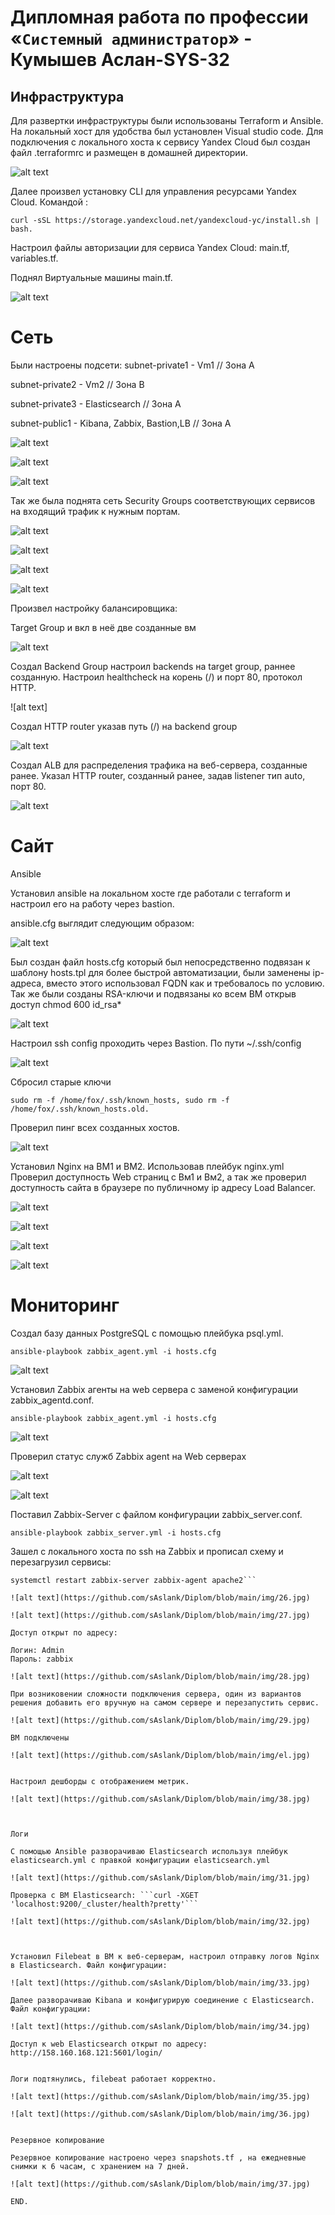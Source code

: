 #  Дипломная работа по профессии «`Системный администратор`» - Кумышев Аслан-SYS-32

## Инфраструктура

Для развертки инфраструктуры были использованы Terraform и Ansible.
На локальный хост для удобства был установлен Visual studio code.
Для подключения с локального хоста к сервису Yandex Cloud был создан файл .terraformrc и размещен в домашней директории. 

![alt text](https://github.com/sAslank/Diplom/blob/main/img/1.jpg)

Далее произвел установку CLI для управления ресурсами Yandex Cloud. Командой : 

```
curl -sSL https://storage.yandexcloud.net/yandexcloud-yc/install.sh | bash.
```

Настроил файлы авторизации для сервиса Yandex Cloud: main.tf, variables.tf.


Поднял Виртуальные машины main.tf.

![alt text](https://github.com/sAslank/Diplom/blob/main/img/2.jpg)



# Сеть

Были настроены подсети:
subnet-private1 - Vm1 // Зона А

subnet-private2 - Vm2 // Зона B

subnet-private3 - Elasticsearch // Зона А

subnet-public1 - Kibana, Zabbix, Bastion,LB // Зона А


![alt text](https://github.com/sAslank/Diplom/blob/main/img/3.jpg)

![alt text](https://github.com/sAslank/Diplom/blob/main/img/4.jpg)

![alt text](https://github.com/sAslank/Diplom/blob/main/img/5.jpg)

Так же была поднята сеть Security Groups соответствующих сервисов на входящий трафик к нужным портам.

![alt text](https://github.com/sAslank/Diplom/blob/main/img/10.jpg)

![alt text](https://github.com/sAslank/Diplom/blob/main/img/11.jpg)

![alt text](https://github.com/sAslank/Diplom/blob/main/img/12.jpg)

![alt text](https://github.com/sAslank/Diplom/blob/main/img/10.jpg)

Произвел настройку балансировщика:

Target Group и вкл в неё две созданные вм

![alt text](https://github.com/sAslank/Diplom/blob/main/img/9.jpg)

Создал Backend Group настроил backends на target group, раннее созданную. Настроил healthcheck на корень (/) и порт 80, протокол HTTP.

![alt text]

Создал HTTP router указав путь (/) на backend group

![alt text](https://github.com/sAslank/Diplom/blob/main/img/b.jpg)

Создал ALB для распределения трафика на веб-сервера, созданные ранее. Указал HTTP router, созданный ранее, задав listener тип auto, порт 80.


![alt text](https://github.com/sAslank/Diplom/blob/main/img/6.jpg)


# Сайт


Ansible 

Установил ansible на локальном хосте где работали с terraform и настроил его на работу через bastion.

ansible.cfg выглядит следующим образом:

![alt text](https://github.com/sAslank/Diplom/blob/main/img/14.jpg)



Был создан файл hosts.cfg который был непосредственно подвязан к шаблону hosts.tpl для более быстрой автоматизации, были заменены ip-адреса, вместо этого использовал FQDN как и требовалось по условию. Так же были созданы  RSA-ключи и подвязаны ко всем ВМ открыв доступ chmod 600 id_rsa*


![alt text](https://github.com/sAslank/Diplom/blob/main/img/15.jpg)

Настроил ssh config проходить через Bastion. По пути ~/.ssh/config

![alt text](https://github.com/sAslank/Diplom/blob/main/img/16.jpg)

Сбросил старые ключи 
```
sudo rm -f /home/fox/.ssh/known_hosts, sudo rm -f /home/fox/.ssh/known_hosts.old.
```
Проверил пинг всех созданных хостов.

![alt text](https://github.com/sAslank/Diplom/blob/main/img/17.jpg)


Установил Nginx на ВМ1 и ВМ2. Использовав плейбук nginx.yml
Проверил доступность Web страниц с Вм1 и Вм2, а так же проверил доступность сайта в браузере по публичному ip адресу Load Balancer.

![alt text](https://github.com/sAslank/Diplom/blob/main/img/18.jpg)

![alt text](https://github.com/sAslank/Diplom/blob/main/img/19.jpg)

![alt text](https://github.com/sAslank/Diplom/blob/main/img/20.jpg)

![alt text](https://github.com/sAslank/Diplom/blob/main/img/21.jpg)


# Мониторинг

Создал базу данных PostgreSQL с помощью плейбука psql.yml.

```ansible-playbook zabbix_agent.yml -i hosts.cfg``` 

![alt text](https://github.com/sAslank/Diplom/blob/main/img/22.jpg)

Установил Zabbix агенты на web сервера с заменой конфигурации zabbix_agentd.conf. 

```ansible-playbook zabbix_agent.yml -i hosts.cfg```

![alt text](https://github.com/sAslank/Diplom/blob/main/img/23.jpg)

Проверил статус служб Zabbix agent на Web серверах

![alt text](https://github.com/sAslank/Diplom/blob/main/img/24.jpg)

![alt text](https://github.com/sAslank/Diplom/blob/main/img/25.jpg)

Поставил Zabbix-Server с файлом конфигурации zabbix_server.conf. 

```ansible-playbook zabbix_server.yml -i hosts.cfg ```

Зашел с локального хоста по ssh на Zabbix и прописал схему и перезагрузил сервисы:

```zcat /usr/share/zabbix-sql-scripts/postgresql/server.sql.gz | psql zabbix_db
systemctl restart zabbix-server zabbix-agent apache2``` 

![alt text](https://github.com/sAslank/Diplom/blob/main/img/26.jpg)

![alt text](https://github.com/sAslank/Diplom/blob/main/img/27.jpg)

Доступ открыт по адресу: 

Логин: Admin
Пароль: zabbix

![alt text](https://github.com/sAslank/Diplom/blob/main/img/28.jpg)

При возниковении сложности подключения сервера, один из вариантов решения добавить его вручную на самом сервере и перезапустить сервис.

![alt text](https://github.com/sAslank/Diplom/blob/main/img/29.jpg)

ВМ подключены

![alt text](https://github.com/sAslank/Diplom/blob/main/img/el.jpg)


Настроил дешборды с отображением метрик.

![alt text](https://github.com/sAslank/Diplom/blob/main/img/38.jpg)



Логи

С помощью Ansible разворачиваю Elasticsearch используя плейбук elasticsearch.yml с правкой конфигурации elasticsearch.yml

![alt text](https://github.com/sAslank/Diplom/blob/main/img/31.jpg)

Проверка с ВМ Elasticsearch: ```curl -XGET 'localhost:9200/_cluster/health?pretty'```

![alt text](https://github.com/sAslank/Diplom/blob/main/img/32.jpg)



Установил Filebeat в ВМ к веб-серверам, настроил отправку логов Nginx в Elasticsearch. Файл конфигурации: 

![alt text](https://github.com/sAslank/Diplom/blob/main/img/33.jpg)

Далее разворачиваю Kibana и конфигурирую соединение с Elasticsearch. Файл конфигурации: 

![alt text](https://github.com/sAslank/Diplom/blob/main/img/34.jpg)

Доступ к web Elasticsearch открыт по адресу: http://158.160.168.121:5601/login/


Логи подтянулись, filebeat работает корректно.

![alt text](https://github.com/sAslank/Diplom/blob/main/img/35.jpg)

![alt text](https://github.com/sAslank/Diplom/blob/main/img/36.jpg)


Резервное копирование 

Резервное копирование настроено через snapshots.tf , на ежедневные снимки к 6 часам, с хранением на 7 дней.

![alt text](https://github.com/sAslank/Diplom/blob/main/img/37.jpg)

END.
